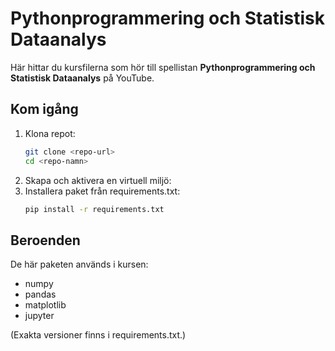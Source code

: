 # Pythonprogrammering och Statistisk Dataanalys

Här hittar du kursfilerna som hör till spellistan **Pythonprogrammering och Statistisk Dataanalys** på YouTube.


## Kom igång
1. Klona repot:  
   ```bash
   git clone <repo-url>
   cd <repo-namn>

2. Skapa och aktivera en virtuell miljö:
3. Installera paket från requirements.txt:
    ```bash
    pip install -r requirements.txt

## Beroenden
De här paketen används i kursen:
* numpy
* pandas
* matplotlib
* jupyter

(Exakta versioner finns i requirements.txt.)